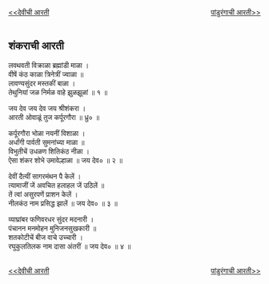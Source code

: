 <a href="/ganapati-aaratyaa/देवीची%20आरती.html" style="float: left;"><<देवीची आरती</a> <a href="/ganapati-aaratyaa/पांडुरंगाची%20आरती.html" style="float: right;">पांडुरंगाची आरती>></a>  

<br />
<br />

शंकराची आरती 
-----------
लवथवती विक्राळा ब्रह्मांडी माळा ।  
वीषें कंठ काळा त्रिनेत्रीं ज्वाळा ॥  
लावण्यसुंदर मस्तकीं बाळा ।  
तेथुनियां जळ निर्मळ वाहे झुळझूळां ॥ १ ॥  
  
जय देव जय देव जय श्रीशंकरा ।  
आरती ओवाळूं तुज कर्पूरगौरा ॥ ध्रु० ॥  
  
कर्पूरगौरा भोळा नयनीं विशाळा ।  
अर्धांगी पार्वती सुमनांच्या माळा ॥  
विभुतीचें उधळण शितिकंठ नीळा ।  
ऐसा शंकर शोभे उमावेल्हाळा ॥ जय देव० ॥ २ ॥  
  
देवीं दैत्यीं सागरमंथन पै केलें ।  
त्यामाजीं जें अवचित हलाहल जें उठिलें ॥  
तें त्वां असुरपणें प्राशन केलें ।  
नीलकंठ नाम प्रसिद्ध झालें ॥ जय देव० ॥ ३ ॥  
  
व्याघ्रांबर फणिवरधर सुंदर मदनारी ।  
पंचानन मनमोहन मुनिजनसुखकारी ॥  
शतकोटीचें बीज वाचे उच्चारी ।  
रघुकुलतिलक नाम दासा अंतरीं ॥ जय देव० ॥ ४ ॥  
  
<br />
<a href="/ganapati-aaratyaa/देवीची%20आरती.html" style="float: left;"><<देवीची आरती</a> <a href="/ganapati-aaratyaa/पांडुरंगाची%20आरती.html" style="float: right;">पांडुरंगाची आरती>></a>  
